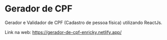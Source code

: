 # Gerador de CPF

Gerador e Validador de CPF (Cadastro de pessoa física) utilizando ReactJs.

Link na web: https://gerador-de-cpf-enricky.netlify.app/
